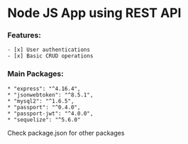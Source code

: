 #   Node JS App using REST API

### Features: 
    - [x] User authentications
    - [x] Basic CRUD operations

### Main Packages:
    * "express": "^4.16.4",
    * "jsonwebtoken": "^8.5.1",
    * "mysql2": "^1.6.5",
    * "passport": "^0.4.0",
    * "passport-jwt": "^4.0.0",
    * "sequelize": "^5.6.0"
Check package.json for other packages   

